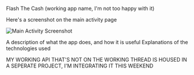 Flash The Cash (working app name, I'm not too happy with it)


Here's a screenshot on the main activity page

![Main Activity Screenshot](/../master/screenshots/Main_Screen.png?raw=true "Main Activity Screenshot")


A description of what the app does, and how it is useful
Explanations of the technologies used

MY WORKING API THAT'S NOT ON THE WORKING THREAD IS HOUSED IN A SEPERATE PROJECT, 
	I'M INTEGRATING IT THIS WEEKEND
